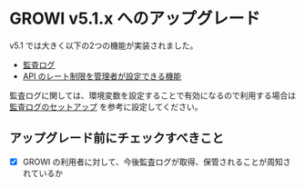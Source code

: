 # GROWI v5.1.x へのアップグレード

v5.1 では大きく以下の2つの機能が実装されました。

- [監査ログ](/ja/admin-guide/management-cookbook/audit-log.html)
- [API のレート制限を管理者が設定できる機能](/ja/admin-guide/admin-cookbook/custom-rate-limit.html)

監査ログに関しては、環境変数を設定することで有効になるので利用する場合は [監査ログのセットアップ](/ja/admin-guide/admin-cookbook/audit-log-setup.html) を参考に設定してください。

## アップグレード前にチェックすべきこと

- [x] GROWI の利用者に対して、今後監査ログが取得、保管されることが周知されているか

